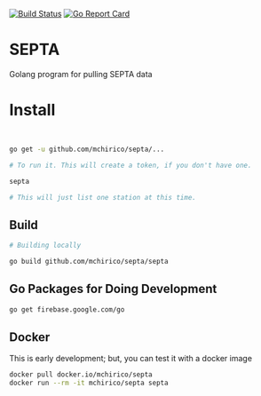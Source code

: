[![Build Status](https://travis-ci.org/mchirico/septa.svg?branch=develop)](https://travis-ci.org/mchirico/septa)
[![Go Report Card](https://goreportcard.com/badge/github.com/mchirico/septa)](https://goreportcard.com/report/github.com/mchirico/septa)

# SEPTA
Golang program for pulling SEPTA data

# Install
```bash


go get -u github.com/mchirico/septa/...

# To run it. This will create a token, if you don't have one.

septa

# This will just list one station at this time.

```

## Build
```bash
# Building locally

go build github.com/mchirico/septa/septa

```

## Go Packages for Doing Development
```bash
go get firebase.google.com/go

```


## Docker
This is early development; but, you can test it with a docker image

```bash
docker pull docker.io/mchirico/septa
docker run --rm -it mchirico/septa septa

```
